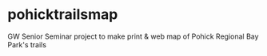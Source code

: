 # pohicktrailsmap
GW Senior Seminar project to make print &amp; web map of Pohick Regional Bay Park's trails
